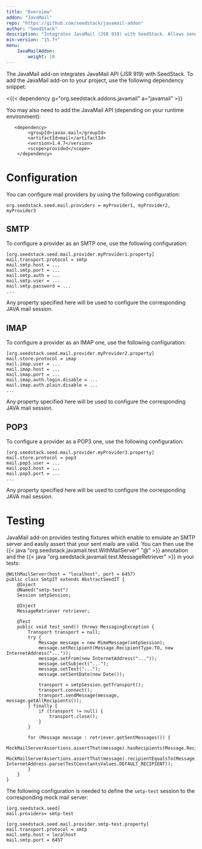 ```yaml
---
title: "Overview"
addon: "JavaMail"
repo: "https://github.com/seedstack/javamail-addon"
author: "SeedStack"
description: "Integrates JavaMail (JSR 919) with SeedStack. Allows sending and receiving of e-mail messages over POP3, IMAP and SMTP. Provides testing tools."
min-version: "15.7+"
menu:
    JavaMailAddon:
        weight: 10
---
```


The JavaMail add-on integrates JavaMail API (JSR 919) with SeedStack. To add the JavaMail add-on to your project, use
the following dependency snippet:

<{{< dependency g="org.seedstack.addons.javamail" a="javamail" >}}

You may also need to add the JavaMail API (depending on your runtime environment):
    
       <dependency>
            <groupId>javax.mail</groupId>
            <artifactId>mail</artifactId>
            <version>1.4.7</version>
            <scope>provided</scope>
        </dependency>

# Configuration

You can configure mail providers by using the following configuration:

    org.seedstack.seed.mail.providers = myProvider1, myProvider2, myProvider3

## SMTP

To configure a provider as an SMTP one, use the following configuration:

    [org.seedstack.seed.mail.provider.myProvider1.property]
    mail.transport.protocol = smtp
    mail.smtp.host = ...
    mail.smtp.port = ...
    mail.smtp.auth = ...
    mail.smtp.user = ...
    mail.smtp.password = ...
    ...

Any property specified here will be used to configure the corresponding JAVA mail session.

## IMAP

To configure a provider as an IMAP one, use the following configuration:

    [org.seedstack.seed.mail.provider.myProvider2.property]
    mail.store.protocol = imap
    mail.imap.user = ...
    mail.imap.host = ...
    mail.imap.port = ...
    mail.imap.auth.login.disable = ...
    mail.imap.auth.plain.disable = ...
    ...

Any property specified here will be used to configure the corresponding JAVA mail session.

## POP3

To configure a provider as a POP3 one, use the following configuration:

    [org.seedstack.seed.mail.provider.myProvider3.property]
    mail.store.protocol = pop3
    mail.pop3.user = ...
    mail.pop3.host = ...
    mail.pop3.port = ...
    ...

Any property specified here will be used to configure the corresponding JAVA mail session.

# Testing

JavaMail add-on provides testing fixtures which enable to emulate an SMTP server and easily assert that your sent mails
are valid. You can then use the {{< java "org.seedstack.javamail.test.WithMailServer" "@" >}} annotation and the
{{< java "org.seedstack.javamail.test.MessageRetriever" >}} in your tests:

    @WithMailServer(host = "localhost", port = 6457)
    public class SmtpIT extends AbstractSeedIT {
        @Inject
        @Named("smtp-test")
        Session smtpSession;

        @Inject
        MessageRetriever retriever;

        @Test
        public void test_send() throws MessagingException {
            Transport transport = null;
            try {
                Message message = new MimeMessage(smtpSession);
                message.setRecipient(Message.RecipientType.TO, new InternetAddress("..."));
                message.setFrom(new InternetAddress("..."));
                message.setSubject("...");
                message.setText("...");
                message.setSentDate(new Date());

                transport = smtpSession.getTransport();
                transport.connect();
                transport.sendMessage(message, message.getAllRecipients());
            } finally {
                if (transport != null) {
                    transport.close();
                }
            }

            for (Message message : retriever.getSentMessages()) {
                MockMailServerAssertions.assertThat(message).hasRecipients(Message.RecipientType.TO);
                MockMailServerAssertions.assertThat(message).recipientEqualsTo(Message.RecipientType.TO, InternetAddress.parse(TestConstantsValues.DEFAULT_RECIPIENT));
            }
        }
    }

The following configuration is needed to define the `smtp-test` session to the corresponding mock mail server:

    [org.seedstack.seed]
    mail.providers= smtp-test

    [org.seedstack.seed.mail.provider.smtp-test.property]
    mail.transport.protocol = smtp
    mail.smtp.host = localhost
    mail.smtp.port = 6457
